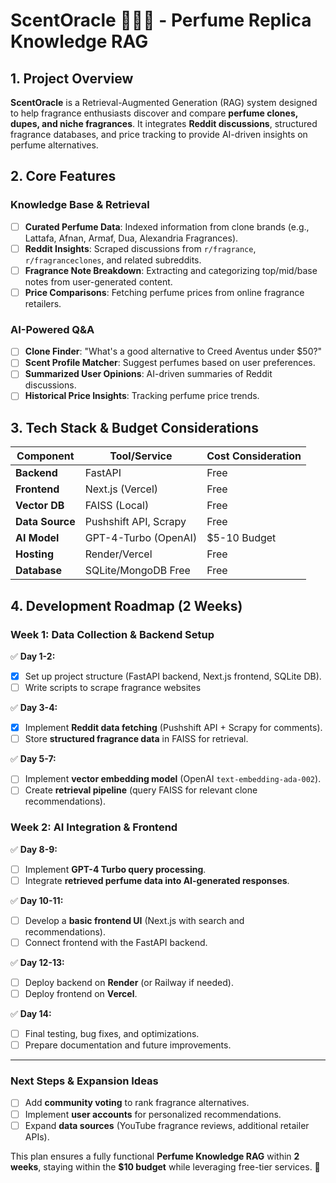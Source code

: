 # **ScentOracle 🌸💨✨ - Perfume Replica Knowledge RAG**

## **1. Project Overview**
**ScentOracle** is a Retrieval-Augmented Generation (RAG) system designed to help fragrance enthusiasts discover and compare **perfume clones, dupes, and niche fragrances**. It integrates **Reddit discussions**, structured fragrance databases, and price tracking to provide AI-driven insights on perfume alternatives.

## **2. Core Features**
### **Knowledge Base & Retrieval**
- [ ] **Curated Perfume Data**: Indexed information from clone brands (e.g., Lattafa, Afnan, Armaf, Dua, Alexandria Fragrances).
- [ ] **Reddit Insights**: Scraped discussions from `r/fragrance`, `r/fragranceclones`, and related subreddits.
- [ ] **Fragrance Note Breakdown**: Extracting and categorizing top/mid/base notes from user-generated content.
- [ ] **Price Comparisons**: Fetching perfume prices from online fragrance retailers.

### **AI-Powered Q&A**
- [ ] **Clone Finder**: "What's a good alternative to Creed Aventus under $50?"
- [ ] **Scent Profile Matcher**: Suggest perfumes based on user preferences.
- [ ] **Summarized User Opinions**: AI-driven summaries of Reddit discussions.
- [ ] **Historical Price Insights**: Tracking perfume price trends.

## **3. Tech Stack & Budget Considerations**
| Component          | Tool/Service       | Cost Consideration |
|-------------------|-------------------|-------------------|
| **Backend**      | FastAPI            | Free |
| **Frontend**     | Next.js (Vercel)   | Free |
| **Vector DB**    | FAISS (Local)      | Free |
| **Data Source**  | Pushshift API, Scrapy | Free |
| **AI Model**     | GPT-4-Turbo (OpenAI) | $5-10 Budget |
| **Hosting**      | Render/Vercel      | Free |
| **Database**     | SQLite/MongoDB Free | Free |

## **4. Development Roadmap (2 Weeks)**
### **Week 1: Data Collection & Backend Setup**
✅ **Day 1-2:**
- [x]  Set up project structure (FastAPI backend, Next.js frontend, SQLite DB).
- [ ]  Write scripts to scrape fragrance websites

✅ **Day 3-4:**
- [x] Implement **Reddit data fetching** (Pushshift API + Scrapy for comments).
- [ ] Store **structured fragrance data** in FAISS for retrieval.

✅ **Day 5-7:**
- [ ] Implement **vector embedding model** (OpenAI `text-embedding-ada-002`).
- [ ] Create **retrieval pipeline** (query FAISS for relevant clone recommendations).

### **Week 2: AI Integration & Frontend**
✅ **Day 8-9:**
- [ ] Implement **GPT-4 Turbo query processing**.
- [ ] Integrate **retrieved perfume data into AI-generated responses**.

✅ **Day 10-11:**
- [ ] Develop a **basic frontend UI** (Next.js with search and recommendations).
- [ ] Connect frontend with the FastAPI backend.

✅ **Day 12-13:**
- [ ] Deploy backend on **Render** (or Railway if needed).
- [ ] Deploy frontend on **Vercel**.

✅ **Day 14:**
- [ ] Final testing, bug fixes, and optimizations.
- [ ] Prepare documentation and future improvements.

---
### **Next Steps & Expansion Ideas**
- [ ] Add **community voting** to rank fragrance alternatives.
- [ ] Implement **user accounts** for personalized recommendations.
- [ ] Expand **data sources** (YouTube fragrance reviews, additional retailer APIs).

This plan ensures a fully functional **Perfume Knowledge RAG** within **2 weeks**, staying within the **$10 budget** while leveraging free-tier services. 🚀
